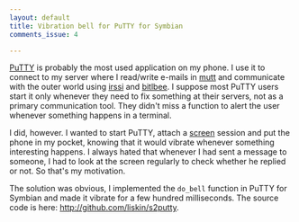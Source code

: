 ```yaml
---
layout: default
title: Vibration bell for PuTTY for Symbian
comments_issue: 4

---
```


[PuTTY][putty] is probably the most used application on my phone. I use it to
connect to my server where I read/write e-mails in [mutt][] and communicate
with the outer world using [irssi][] and [bitlbee][]. I suppose most PuTTY
users start it only whenever they need to fix something at their servers, not
as a primary communication tool. They didn't miss a function to alert the user
whenever something happens in a terminal.

I did, however. I wanted to start PuTTY, attach a [screen][] session and put
the phone in my pocket, knowing that it would vibrate whenever something
interesting happens. I always hated that whenever I had sent a message to
someone, I had to look at the screen regularly to check whether he replied or
not. So that's my motivation.

The solution was obvious, I implemented the `do_bell` function in PuTTY for
Symbian and made it vibrate for a few hundred milliseconds. The source code is
here: <http://github.com/liskin/s2putty>.

[putty]: http://s2putty.sourceforge.net/
[mutt]: http://www.mutt.org/
[irssi]: http://www.irssi.org/
[bitlbee]: http://www.bitlbee.org/
[screen]: http://www.gnu.org/software/screen/

<!-- A prebuilt package for s60v5 is in
[downloads][]. Let me know if you need a binary for some other version of
Symbian.

[downloads]: http://github.com/liskin/s2putty/downloads
-->
